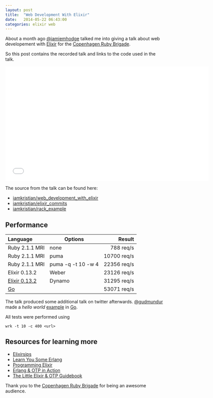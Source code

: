 ```yaml
---
layout: post
title:  "Web Development With Elixir"
date:   2014-05-22 06:43:00
categories: elixir web
---
```

About a month ago [@jamiemhodge](https://twitter.com/jamiemhodge) talked me
into giving a talk about web developement with [Elixir](http://elixir-lang.org)
for the [Copenhagen Ruby Brigade](http://copenhagenrb.dk/).

So this post contains the recorded talk and links to the code used in the talk.

 <iframe width="640" height="360" src="//www.youtube.com/embed/mh6kNxoO19A?rel=0" frameborder="0" allowfullscreen></iframe>

The source from the talk can be found here:

* [iamkristian/web_development_with_elixir](https://github.com/iamkristian/web_development_with_elixir_talk)
* [iamkristian/elixir_commits](https://github.com/iamkristian/elixir_commits)
* [iamkristian/rack_example](https://github.com/iamkristian/rack_example)

## Performance

| Language | Options | Result |
|:---------|-------|------:|
|Ruby 2.1.1 MRI|none|788 req/s|
|Ruby 2.1.1 MRI|puma|10700 req/s|
|Ruby 2.1.1 MRI|puma -q -t 10 -w 4 | 22356 req/s|
|Elixir 0.13.2| Weber | 23126 req/s|
|[Elixir 0.13.2](https://gist.github.com/gudmundur/0513a965c1cf6b8a7327)| Dynamo | 31295 req/s|
|[Go](https://gist.github.com/gudmundur/0513a965c1cf6b8a7327)| | 53071 req/s|

The talk produced some additional talk on twitter afterwards.
[@gudmundur](https://twitter.com/gudmundur) made a _hello world_
[example](https://gist.github.com/gudmundur/0513a965c1cf6b8a7327) in [Go](http://golang.org/).

All tests were performed using

```
wrk -t 10 -c 400 <url>
```

## Resources for learning more

* [Elixirsips](http://elixirsips.com)
* [Learn You Some Erlang](http://learnyousomeerlang.com/)
* [Programming Elixir](http://pragprog.com/book/elixir/programming-elixir)
* [Erlang & OTP in Action](http://www.manning.com/logan/)
* [The Little Elixir & OTP Guidebook](http://www.exotpbook.com/)

Thank you to the [Copenhagen Ruby Brigade](http://copenhagenrb.dk) for being an awesome audience.
